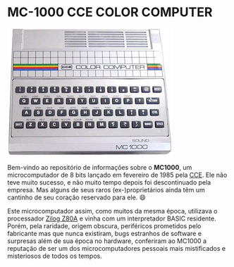 MC-1000 CCE COLOR COMPUTER
==========================

![MC1000 da CCE][foto]

Bem-vindo ao repositório de informações sobre o **MC1000**, um microcomputador de 8 bits lançado em fevereiro de 1985 pela [CCE][cce]. Ele não teve muito sucesso, e não muito tempo depois foi descontinuado pela empresa. Mas alguns de seus raros (ex-)proprietários ainda têm um cantinho de seu coração reservado para ele. 😄

Este microcomputador assim, como muitos da mesma época, utilizava o processador [Zilog Z80A][z80] e vinha com um interpretador BASIC residente. Porém, pela raridade, origem obscura, periféricos prometidos pelo fabricante mas que nunca existiram, bugs estranhos de software e surpresas além de sua época no hardware, conferiram ao MC1000 a reputação de ser um dos microcomputadores pessoais mais mistificados e misteriosos de todos os tempos.

[foto]:	img/mc1000.1.jpg	"Foto do MC-1000"
[cce]:	https://pt.wikipedia.org/wiki/Com%C3%A9rcio_de_Componentes_Eletr%C3%B4nicos	"Artigo sobre a CCE na Wikipédia"
[z80]:	https://pt.wikipedia.org/wiki/Zilog_Z80	"Artigo sobre o Z80 na Wikipédia"
